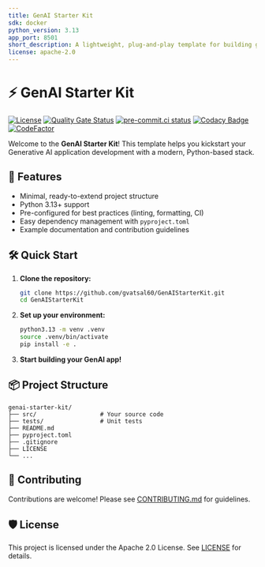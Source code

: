 ```yaml
---
title: GenAI Starter Kit
sdk: docker
python_version: 3.13
app_port: 8501
short_description: A lightweight, plug-and-play template for building generative AI apps with ease.
license: apache-2.0
---
```


<!-- markdownlint-disable MD025 -->
# ⚡️ GenAI Starter Kit

[![License](https://img.shields.io/badge/License-Apache_2.0-blue.svg)](https://github.com/gvatsal60/GenAIStarterKit/blob/HEAD/LICENSE)
[![Quality Gate Status](https://sonarcloud.io/api/project_badges/measure?project=gvatsal60_GenAIStarterKit&metric=alert_status)](https://sonarcloud.io/summary/new_code?id=gvatsal60_GenAIStarterKit)
[![pre-commit.ci status](https://results.pre-commit.ci/badge/github/gvatsal60/GenAIStarterKit/master.svg)](https://results.pre-commit.ci/latest/github/gvatsal60/GenAIStarterKit/HEAD)
[![Codacy Badge](https://app.codacy.com/project/badge/Grade/8eaddb15db414c6d8508d09edf485629)](https://app.codacy.com/gh/gvatsal60/GenAIStarterKit/dashboard?utm_source=gh&utm_medium=referral&utm_content=&utm_campaign=Badge_grade)
[![CodeFactor](https://www.codefactor.io/repository/github/gvatsal60/genaistarterkit/badge)](https://www.codefactor.io/repository/github/gvatsal60/genaistarterkit)

Welcome to the **GenAI Starter Kit**! This template helps you kickstart your Generative AI application development with a modern, Python-based stack.

## 🚀 Features

- Minimal, ready-to-extend project structure
- Python 3.13+ support
- Pre-configured for best practices (linting, formatting, CI)
- Easy dependency management with `pyproject.toml`
- Example documentation and contribution guidelines

## 🛠️ Quick Start

1. **Clone the repository:**

   ```sh
   git clone https://github.com/gvatsal60/GenAIStarterKit.git
   cd GenAIStarterKit
   ```

2. **Set up your environment:**

   ```sh
   python3.13 -m venv .venv
   source .venv/bin/activate
   pip install -e .
   ```

3. **Start building your GenAI app!**

## 📦 Project Structure

```tree
genai-starter-kit/
├── src/                  # Your source code
├── tests/                # Unit tests
├── README.md
├── pyproject.toml
├── .gitignore
├── LICENSE
└── ...
```

## 🤝 Contributing

Contributions are welcome! Please see [CONTRIBUTING.md](CONTRIBUTING.md) for guidelines.

## 🛡️ License

This project is licensed under the Apache 2.0 License. See [LICENSE](LICENSE) for details.
